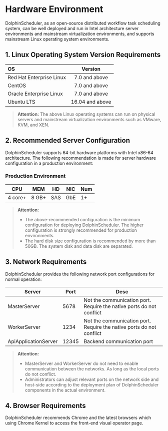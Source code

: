 # Hardware Environment

DolphinScheduler, as an open-source distributed workflow task scheduling system, can be well deployed and run in Intel architecture server environments and mainstream virtualization environments, and supports mainstream Linux operating system environments.

## 1. Linux Operating System Version Requirements

| OS       | Version         |
| :----------------------- | :----------: |
| Red Hat Enterprise Linux | 7.0 and above   |
| CentOS                   | 7.0 and above   |
| Oracle Enterprise Linux  | 7.0 and above   |
| Ubuntu LTS               | 16.04 and above |

> **Attention:**
>The above Linux operating systems can run on physical servers and mainstream virtualization environments such as VMware, KVM, and XEN.

## 2. Recommended Server Configuration
DolphinScheduler supports 64-bit hardware platforms with Intel x86-64 architecture. The following recommendation is made for server hardware configuration in a production environment:
### Production Environment

| **CPU** | **MEM** | **HD** | **NIC** | **Num** |
| --- | --- | --- | --- | --- |
| 4 core+ | 8 GB+ | SAS | GbE | 1+ |

> **Attention:**
> - The above-recommended configuration is the minimum configuration for deploying DolphinScheduler. The higher configuration is strongly recommended for production environments.
> - The hard disk size configuration is recommended by more than 50GB. The system disk and data disk are separated.


## 3. Network Requirements

DolphinScheduler provides the following network port configurations for normal operation:

| Server | Port | Desc |
|  --- | --- | --- |
| MasterServer |  5678  | Not the communication port. Require the native ports do not conflict |
| WorkerServer | 1234  | Not the communication port. Require the native ports do not conflict |
| ApiApplicationServer |  12345 | Backend communication port |

> **Attention:**
> - MasterServer and WorkerServer do not need to enable communication between the networks. As long as the local ports do not conflict.
> - Administrators can adjust relevant ports on the network side and host-side according to the deployment plan of DolphinScheduler components in the actual environment.

## 4. Browser Requirements

DolphinScheduler recommends Chrome and the latest browsers which using Chrome Kernel to access the front-end visual operator page.


